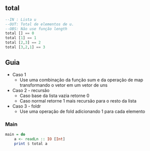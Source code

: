 ## total
[](solver.hs)
```hs
--IN : Lista u
--OUT: Total de elementos de u.
--OBS: Não use função length
total [] == 0
total [1] == 1
total [2,3] == 2
total [3,2,1] == 3
```

## Guia
- Caso 1
    - Use uma combinação da função sum e da operação de map transformando o vetor em um vetor de uns
- Caso 2 - recursão
    - Caso base da lista vazia retorne 0
    - Caso normal retorne 1 mais recursão para o resto da lista
- Caso 3 - foldr
    - Use uma operação de fold adicionando 1 para cada elemento

<!--MAIN_BEGIN-->
### Main
```hs
main = do
    a <- readLn :: IO [Int]
    print $ total a

```
<!--MAIN_END-->






